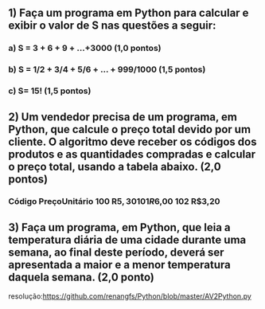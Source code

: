 ## 1) Faça um programa em Python para calcular e exibir o valor de S nas questões a seguir:

### a) S = 3 + 6 + 9 + ...+3000 (1,0 pontos)

### b) S = 1/2 + 3/4 + 5/6 + ... + 999/1000 (1,5 pontos)

### c) S= 15! (1,5 pontos)

## 2) Um vendedor precisa de um programa, em Python, que calcule o preço total devido por um cliente. O algoritmo deve receber os códigos dos produtos e as quantidades compradas e calcular o preço total, usando a tabela abaixo. (2,0 pontos)

### Código PreçoUnitário 100 R$5,30 101 R$6,00 102 R$3,20

## 3) Faça um programa, em Python, que leia a temperatura diária de uma cidade durante uma semana, ao final deste período, deverá ser apresentada a maior e a menor temperatura daquela semana. (2,0 ponto)
resolução:https://github.com/renangfs/Python/blob/master/AV2Python.py
